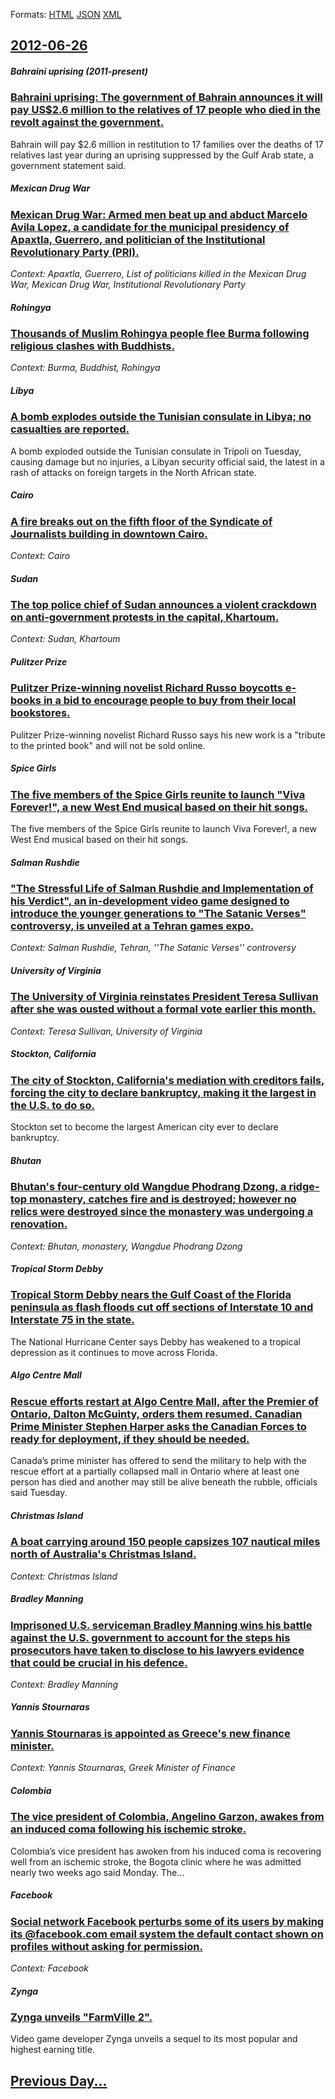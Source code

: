 
Formats: [HTML](2012/06/26/index.html)  [JSON](2012/06/26/index.json)  [XML](2012/06/26/index.xml)  

## [2012-06-26](/news/2012/06/26/index.md)

##### Bahraini uprising (2011-present)
### [Bahraini uprising: The government of Bahrain announces it will pay US$2.6 million to the relatives of 17 people who died in the revolt against the government. ](/news/2012/06/26/bahraini-uprising-the-government-of-bahrain-announces-it-will-pay-us-2-6-million-to-the-relatives-of-17-people-who-died-in-the-revolt-again.md)
Bahrain will pay $2.6 million in restitution to 17 families over the deaths of 17 relatives last year during an uprising suppressed by the Gulf Arab state, a government statement said.

##### Mexican Drug War
### [Mexican Drug War: Armed men beat up and abduct Marcelo Avila Lopez, a candidate for the municipal presidency of Apaxtla, Guerrero, and politician of the Institutional Revolutionary Party (PRI). ](/news/2012/06/26/mexican-drug-war-armed-men-beat-up-and-abduct-marcelo-avila-la3pez-a-candidate-for-the-municipal-presidency-of-apaxtla-guerrero-and-pol.md)
_Context: Apaxtla, Guerrero, List of politicians killed in the Mexican Drug War, Mexican Drug War, Institutional Revolutionary Party_

##### Rohingya
### [Thousands of Muslim Rohingya people flee Burma following religious clashes with Buddhists. ](/news/2012/06/26/thousands-of-muslim-rohingya-people-flee-burma-following-religious-clashes-with-buddhists.md)
_Context: Burma, Buddhist, Rohingya_

##### Libya
### [A bomb explodes outside the Tunisian consulate in Libya; no casualties are reported. ](/news/2012/06/26/a-bomb-explodes-outside-the-tunisian-consulate-in-libya-no-casualties-are-reported.md)
A bomb exploded outside the Tunisian consulate in Tripoli on Tuesday, causing damage but no injuries, a Libyan security official said, the latest in a rash of attacks on foreign targets in the North African state.

##### Cairo
### [A fire breaks out on the fifth floor of the Syndicate of Journalists building in downtown Cairo. ](/news/2012/06/26/a-fire-breaks-out-on-the-fifth-floor-of-the-syndicate-of-journalists-building-in-downtown-cairo.md)
_Context: Cairo_

##### Sudan
### [The top police chief of Sudan announces a violent crackdown on anti-government protests in the capital, Khartoum. ](/news/2012/06/26/the-top-police-chief-of-sudan-announces-a-violent-crackdown-on-anti-government-protests-in-the-capital-khartoum.md)
_Context: Sudan, Khartoum_

##### Pulitzer Prize
### [Pulitzer Prize-winning novelist Richard Russo boycotts e-books in a bid to encourage people to buy from their local bookstores. ](/news/2012/06/26/pulitzer-prize-winning-novelist-richard-russo-boycotts-e-books-in-a-bid-to-encourage-people-to-buy-from-their-local-bookstores.md)
Pulitzer Prize-winning novelist Richard Russo says his new work is a &quot;tribute to the printed book&quot; and will not be sold online.

##### Spice Girls
### [The five members of the Spice Girls reunite to launch "Viva Forever!", a new West End musical based on their hit songs. ](/news/2012/06/26/the-five-members-of-the-spice-girls-reunite-to-launch-viva-forever-a-new-west-end-musical-based-on-their-hit-songs.md)
The five members of the Spice Girls reunite to launch Viva Forever!, a new West End musical based on their hit songs.

##### Salman Rushdie
### ["The Stressful Life of Salman Rushdie and Implementation of his Verdict", an in-development video game designed to introduce the younger generations to "The Satanic Verses" controversy, is unveiled at a Tehran games expo. ](/news/2012/06/26/the-stressful-life-of-salman-rushdie-and-implementation-of-his-verdict-an-in-development-video-game-designed-to-introduce-the-younger-gen.md)
_Context: Salman Rushdie, Tehran, ''The Satanic Verses'' controversy_

##### University of Virginia
### [The University of Virginia reinstates President Teresa Sullivan after she was ousted without a formal vote earlier this month. ](/news/2012/06/26/the-university-of-virginia-reinstates-president-teresa-sullivan-after-she-was-ousted-without-a-formal-vote-earlier-this-month.md)
_Context: Teresa Sullivan, University of Virginia_

##### Stockton, California
### [The city of Stockton, California's mediation with creditors fails, forcing the city to declare bankruptcy, making it the largest in the U.S. to do so. ](/news/2012/06/26/the-city-of-stockton-california-s-mediation-with-creditors-fails-forcing-the-city-to-declare-bankruptcy-making-it-the-largest-in-the-u-s.md)
Stockton set to become the largest American city ever to declare bankruptcy.

##### Bhutan
### [Bhutan's four-century old Wangdue Phodrang Dzong, a ridge-top monastery, catches fire and is destroyed; however no relics were destroyed since the monastery was undergoing a renovation. ](/news/2012/06/26/bhutan-s-four-century-old-wangdue-phodrang-dzong-a-ridge-top-monastery-catches-fire-and-is-destroyed-however-no-relics-were-destroyed-sin.md)
_Context: Bhutan, monastery, Wangdue Phodrang Dzong_

##### Tropical Storm Debby
### [Tropical Storm Debby nears the Gulf Coast of the Florida peninsula as flash floods cut off sections of Interstate 10 and Interstate 75 in the state. ](/news/2012/06/26/tropical-storm-debby-nears-the-gulf-coast-of-the-florida-peninsula-as-flash-floods-cut-off-sections-of-interstate-10-and-interstate-75-in-th.md)
The National Hurricane Center says Debby has weakened to a tropical depression as it continues to move across Florida.

##### Algo Centre Mall
### [Rescue efforts restart at Algo Centre Mall, after the Premier of Ontario, Dalton McGuinty, orders them resumed. Canadian Prime Minister Stephen Harper asks the Canadian Forces to ready for deployment, if they should be needed. ](/news/2012/06/26/rescue-efforts-restart-at-algo-centre-mall-after-the-premier-of-ontario-dalton-mcguinty-orders-them-resumed-canadian-prime-minister-step.md)
Canada&#8217;s prime minister has offered to send the military to help with the rescue effort at a partially collapsed mall in Ontario where at least one person has died and another may still be alive beneath the rubble, officials said Tuesday.

##### Christmas Island
### [A boat carrying around 150 people capsizes 107 nautical miles north of Australia's Christmas Island. ](/news/2012/06/26/a-boat-carrying-around-150-people-capsizes-107-nautical-miles-north-of-australia-s-christmas-island.md)
_Context: Christmas Island_

##### Bradley Manning
### [Imprisoned U.S. serviceman Bradley Manning wins his battle against the U.S. government to account for the steps his prosecutors have taken to disclose to his lawyers evidence that could be crucial in his defence. ](/news/2012/06/26/imprisoned-u-s-serviceman-bradley-manning-wins-his-battle-against-the-u-s-government-to-account-for-the-steps-his-prosecutors-have-taken-t.md)
_Context: Bradley Manning_

##### Yannis Stournaras
### [Yannis Stournaras is appointed as Greece's new finance minister. ](/news/2012/06/26/yannis-stournaras-is-appointed-as-greece-s-new-finance-minister.md)
_Context: Yannis Stournaras, Greek Minister of Finance_

##### Colombia
### [The vice president of Colombia, Angelino Garzon, awakes from an induced coma following his ischemic stroke. ](/news/2012/06/26/the-vice-president-of-colombia-angelino-garza3n-awakes-from-an-induced-coma-following-his-ischemic-stroke.md)
Colombia’s vice president has awoken from his induced coma is recovering well from an ischemic stroke, the Bogota clinic where he was admitted nearly two weeks ago said Monday. The&hellip;

##### Facebook
### [Social network Facebook perturbs some of its users by making its @facebook.com email system the default contact shown on profiles without asking for permission. ](/news/2012/06/26/social-network-facebook-perturbs-some-of-its-users-by-making-its-facebook-com-email-system-the-default-contact-shown-on-profiles-without-as.md)
_Context: Facebook_

##### Zynga
### [Zynga unveils "FarmVille 2". ](/news/2012/06/26/zynga-unveils-farmville-2.md)
Video game developer Zynga unveils a sequel to its most popular and highest earning title.

## [Previous Day...](/news/2012/06/25/index.md)

